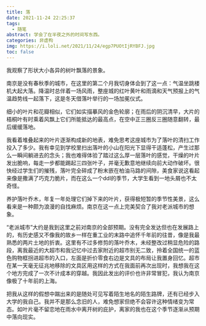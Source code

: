 ```yaml
---
title: 落
date: 2021-11-24 22:25:37
tags:
  - 随笔
abstract: 学会了在半夜之外的时间写东西。
categories: 非虚构
img: https://i.loli.net/2021/11/24/egp7PUOtIjRYBFJ.jpg
toc: false
---
```


我观察了形状大小各异的树叶飘落的景象。

南京是没有春秋季的城市，在这里的第二个月我切身体会到了这一点：气温坐跳楼机大起大落。降温时总伴着一场风雨，整座城的红叶黄叶和雨滴和天气预报上的气温趋势线一起落下，这是冬天借落叶举行的一场加冕仪式。

<!-- more -->

细小的叶片和花瓣相似，它们如实描摹风的金色轮廓；在雨后的阴沉清早，大片的梧桐叶有时乘着风飘上它们所能抵达的最高点，在空中正三圈反三圈随意翻转，最后缓缓落地。

我看着堆叠起来的叶片逐渐构成新的地表，难免思考这座城市为了落叶的清扫工作投入了多少。我有幸见到学校里扫出落叶的小山在阳光下显得干适蓬松，产生过那么一瞬间躺进去的念头；我也难得体验了踏过这么厚一层落叶的感觉，干燥的叶片发出脆响，每走一步都能踢起三四张叶子，并毫无歉意地继续向前大动作破坏。很快经过学生们的摧残，落叶完全碎成了粉末嵌在柏油马路的间隙，美食家说这看起来像是撒满了巧克力脆片，而在这么一个ddl的季节，大学生看到一地头屑也不太奇怪。

养护落叶乔木，年复一年处理它们掉下来的叶片，获得极短暂的季节性美景，这么看来是一种颇为浪漫的自找麻烦。南京在这一点上完美契合了我对老派城市的想象。

“老派城市”大约是我到这里之前对南京的全部预期。没有完全发达但也在发展路上的，有历史感又不像我的故乡一样在重工业的末路中追怀千年前的往昔，像是我最熟悉的两片土地的折衷。这里有不过多修剪的落叶乔木，未经整改过稍显危险的路段，离我最近的大超市和我记忆中过去家附近的超市别无二致，拎着全国统一的蓝色购物框拐进超市的入口，左面是折价零食右边是文具的布局让我置身回忆。超市在某一天毫无征兆地移除的文具区用这样的方式在我面前再次出现时，我想我在这个地方完成了一次不计成本的穿越。我因此发出的评价也许非常冒犯，我认为南京像极了十年前的上海。

把我从这样的假想中踹出来的是随处可见写着陌生地名的陌生路牌，还有已经步入大学的我自己。我并不是那么念旧的人，难免想家但绝不会容许这种情绪变为常态。如叶片毫不留恋地在雨水中离开树的庇护，离家的我也在这个季节逐渐从预期中落向现实。

<br/>
